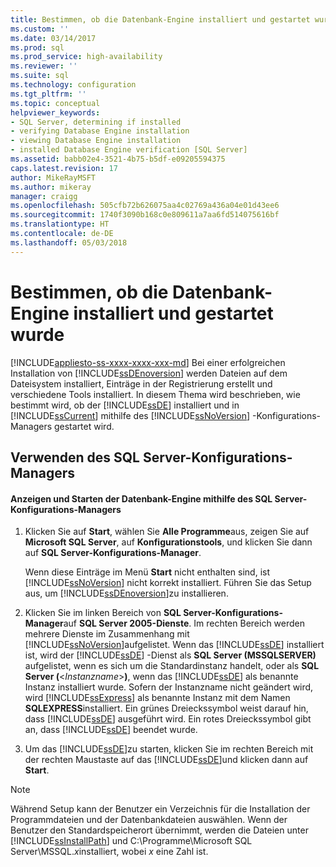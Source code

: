 ```yaml
---
title: Bestimmen, ob die Datenbank-Engine installiert und gestartet wurde | Microsoft-Dokumentation
ms.custom: ''
ms.date: 03/14/2017
ms.prod: sql
ms.prod_service: high-availability
ms.reviewer: ''
ms.suite: sql
ms.technology: configuration
ms.tgt_pltfrm: ''
ms.topic: conceptual
helpviewer_keywords:
- SQL Server, determining if installed
- verifying Database Engine installation
- viewing Database Engine installation
- installed Database Engine verification [SQL Server]
ms.assetid: babb02e4-3521-4b75-b5df-e09205594375
caps.latest.revision: 17
author: MikeRayMSFT
ms.author: mikeray
manager: craigg
ms.openlocfilehash: 505cfb72b626075aa4c02769a436a04e01d43ee6
ms.sourcegitcommit: 1740f3090b168c0e809611a7aa6fd514075616bf
ms.translationtype: HT
ms.contentlocale: de-DE
ms.lasthandoff: 05/03/2018
---
```

# <a name="determine-whether-the-database-engine-is-installed-and-started"></a>Bestimmen, ob die Datenbank-Engine installiert und gestartet wurde
[!INCLUDE[appliesto-ss-xxxx-xxxx-xxx-md](../../includes/appliesto-ss-xxxx-xxxx-xxx-md.md)]
  Bei einer erfolgreichen Installation von [!INCLUDE[ssDEnoversion](../../includes/ssdenoversion-md.md)] werden Dateien auf dem Dateisystem installiert, Einträge in der Registrierung erstellt und verschiedene Tools installiert. In diesem Thema wird beschrieben, wie bestimmt wird, ob der [!INCLUDE[ssDE](../../includes/ssde-md.md)] installiert und in [!INCLUDE[ssCurrent](../../includes/sscurrent-md.md)] mithilfe des [!INCLUDE[ssNoVersion](../../includes/ssnoversion-md.md)] -Konfigurations-Managers gestartet wird.  
  
##  <a name="SSMSProcedure"></a> Verwenden des SQL Server-Konfigurations-Managers  
  
#### <a name="how-to-view-and-start-the-database-engine-by-using-sql-server-configuration-manager"></a>Anzeigen und Starten der Datenbank-Engine mithilfe des SQL Server-Konfigurations-Managers  
  
1.  Klicken Sie auf **Start**, wählen Sie **Alle Programme**aus, zeigen Sie auf **Microsoft SQL Server**, auf **Konfigurationstools**, und klicken Sie dann auf **SQL Server-Konfigurations-Manager**.  
  
     Wenn diese Einträge im Menü **Start** nicht enthalten sind, ist [!INCLUDE[ssNoVersion](../../includes/ssnoversion-md.md)] nicht korrekt installiert. Führen Sie das Setup aus, um [!INCLUDE[ssDEnoversion](../../includes/ssdenoversion-md.md)]zu installieren.  
  
2.  Klicken Sie im linken Bereich von **SQL Server-Konfigurations-Manager**auf **SQL Server 2005-Dienste**. Im rechten Bereich werden mehrere Dienste im Zusammenhang mit [!INCLUDE[ssNoVersion](../../includes/ssnoversion-md.md)]aufgelistet. Wenn das [!INCLUDE[ssDE](../../includes/ssde-md.md)] installiert ist, wird der [!INCLUDE[ssDE](../../includes/ssde-md.md)] -Dienst als **SQL Server (MSSQLSERVER)** aufgelistet, wenn es sich um die Standardinstanz handelt, oder als **SQL Server (**\<*Instanzname*>**)**, wenn das [!INCLUDE[ssDE](../../includes/ssde-md.md)] als benannte Instanz installiert wurde. Sofern der Instanzname nicht geändert wird, wird [!INCLUDE[ssExpress](../../includes/ssexpress-md.md)] als benannte Instanz mit dem Namen **SQLEXPRESS**installiert. Ein grünes Dreieckssymbol weist darauf hin, dass [!INCLUDE[ssDE](../../includes/ssde-md.md)] ausgeführt wird. Ein rotes Dreieckssymbol gibt an, dass [!INCLUDE[ssDE](../../includes/ssde-md.md)] beendet wurde.  
  
3.  Um das [!INCLUDE[ssDE](../../includes/ssde-md.md)]zu starten, klicken Sie im rechten Bereich mit der rechten Maustaste auf das [!INCLUDE[ssDE](../../includes/ssde-md.md)]und klicken dann auf **Start**.  
  
> [!NOTE]  
>  Während Setup kann der Benutzer ein Verzeichnis für die Installation der Programmdateien und der Datenbankdateien auswählen. Wenn der Benutzer den Standardspeicherort übernimmt, werden die Dateien unter [!INCLUDE[ssInstallPath](../../includes/ssinstallpath-md.md)] und C:\Programme\Microsoft SQL Server\MSSQL.*x*installiert, wobei *x* eine Zahl ist.  
  
  
